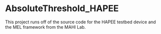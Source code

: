 # AbsoluteThreshold_HAPEE

This project runs off of the source code for the HAPEE testbed device and the MEL framework from the MAHI Lab.